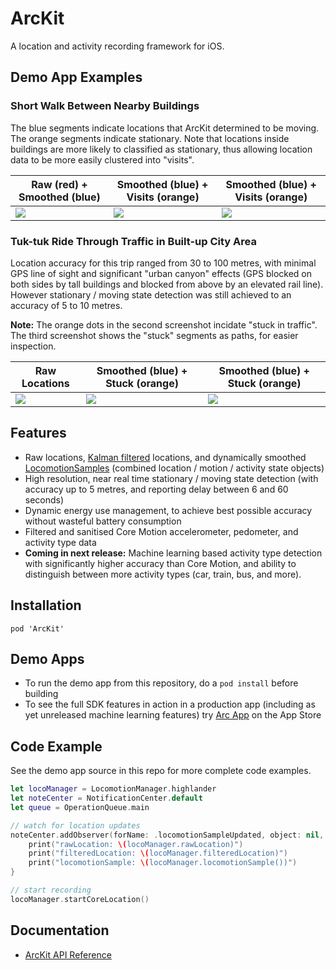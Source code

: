 # ArcKit

A location and activity recording framework for iOS.

## Demo App Examples 

### Short Walk Between Nearby Buildings

The blue segments indicate locations that ArcKit determined to be moving. The orange segments indicate stationary. Note
that locations inside buildings are more likely to classified as stationary, thus allowing location data to be more 
easily clustered into "visits".

| Raw (red) + Smoothed (blue) | Smoothed (blue) + Visits (orange) | Smoothed (blue) + Visits (orange) |
| --------------------------- | --------------------------------- | --------------------------------- |
| ![](https://raw.githubusercontent.com/sobri909/ArcKit/master/Screenshots/raw_plus_smoothed.png) | ![](https://raw.githubusercontent.com/sobri909/ArcKit/master/Screenshots/smoothed_plus_visits.png) | ![](https://raw.githubusercontent.com/sobri909/ArcKit/master/Screenshots/smoothed_only.png) |

### Tuk-tuk Ride Through Traffic in Built-up City Area 

Location accuracy for this trip ranged from 30 to 100 metres, with minimal GPS line of sight and
significant "urban canyon" effects (GPS blocked on both sides by tall buildings and blocked from above by an elevated 
rail line). However stationary / moving state detection was still achieved to an accuracy of 5 to 10 metres. 

**Note:** The orange dots in the second screenshot incidate "stuck in traffic". The third screenshot shows the "stuck" 
segments as paths, for easier inspection. 

| Raw Locations | Smoothed (blue) + Stuck (orange) | Smoothed (blue) + Stuck (orange) |
| ------------- | -------------------------------- | -------------------------------- |
| ![](https://raw.githubusercontent.com/sobri909/ArcKit/master/Screenshots/tuktuk_raw.png) | ![](https://raw.githubusercontent.com/sobri909/ArcKit/master/Screenshots/tuktuk_smoothed_plus_visits.png) | ![](https://raw.githubusercontent.com/sobri909/ArcKit/master/Screenshots/tuktuk_smoothed.png) |


## Features

- Raw locations, [Kalman filtered](https://en.wikipedia.org/wiki/Kalman_filter) locations, and dynamically smoothed 
[LocomotionSamples](https://sobri909.github.io/ArcKit/Classes/LocomotionSample.html) (combined location / motion / 
activity state objects)
- High resolution, near real time stationary / moving state detection (with accuracy up to 5 metres, and reporting 
delay between 6 and 60 seconds)
- Dynamic energy use management, to achieve best possible accuracy without wasteful battery consumption
- Filtered and sanitised Core Motion accelerometer, pedometer, and activity type data
- **Coming in next release:** Machine learning based activity type detection with significantly higher accuracy than 
Core Motion, and ability to distinguish between more activity types (car, train, bus, and more). 

## Installation

`pod 'ArcKit'`

## Demo Apps

- To run the demo app from this repository, do a `pod install` before building
- To see the full SDK features in action in a production app (including as yet unreleased machine learning 
features) try [Arc App](https://itunes.apple.com/app/arc-app-location-activity-tracker/id1063151918?mt=8) on the App 
Store

## Code Example 

See the demo app source in this repo for more complete code examples.

```swift
let locoManager = LocomotionManager.highlander
let noteCenter = NotificationCenter.default
let queue = OperationQueue.main 

// watch for location updates
noteCenter.addObserver(forName: .locomotionSampleUpdated, object: nil, queue: queue) { _ in
    print("rawLocation: \(locoManager.rawLocation)")
    print("filteredLocation: \(locoManager.filteredLocation)")
    print("locomotionSample: \(locoManager.locomotionSample())")
}

// start recording
locoManager.startCoreLocation()
```

## Documentation 

- [ArcKit API Reference](https://sobri909.github.io/ArcKit/)

